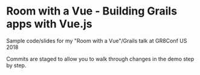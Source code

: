 # Room with a Vue - Building Grails apps with Vue.js

Sample code/slides for my "Room with a Vue"/Grails talk at GR8Conf US 2018

Commits are staged to allow you to walk through changes in the demo step by step.
